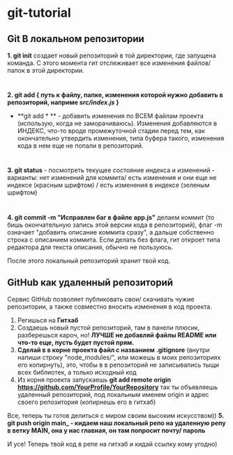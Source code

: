 # git-tutorial

## Git В локальном репозитории

**1. git init**
  создает новый репозиторий в той директории, где запущена команда. С этого момента гит отслеживает все изменения файлов/ папок в этой директории.
#
**2. git add { путь к файлу, папке, изменения которой нужно добавить в репозиторий, наприме _src/index.js_ }**
*  **git add * ** - добавить изменения по ВСЕМ файлам проекта (использую, когда не заморачиваюсь). Изменения добавляются в ИНДЕКС, что-то вроде промежуточной стадии перед тем, как окончательно утвердить изменения, типа буфера такого, изменения кода в нем еще не попали в репозиторий.
#
**3. git status** - посмотреть текущее состояние индекса и изменений - варианты: нет изменений для коммита/ есть изменения и они еще не индексе (красным шрифтом) / есть изменения в индексе (зеленым шрифтом)
# 
**4. git commit -m "Исправлен баг в файле app.js"**
  делаем коммит (то бишь окончательную запись этой версии кода в репозиторий), флаг -m означает "добавить описание коммита сразу", а дальше собственно строка с описанием коммита. Если делать без флага, гит откроет типа редактора для текста описания, обычно не пользуюсь.
  
  После этого локальный репозиторий хранит твой код.
  
## GitHub как удаленный репозиторий
Сервис GitHub позволяет публиковать свои/ скачивать чужие репозитории, а также совместно вносить изменения в код проекта.
1. Регишься на **Гитхаб**
2. Создаешь новый пустой репозиторий, там в панели плюсик, разберешься кароч, но! **ЛУЧШЕ не добавляй файлы README или что-то еще, пусть будет пустой прям.**
3. **Сделай в в корне проекта файл c названием .gitignore** (внутри напиши строку "node_modules/", или можешь в моих репозиториях его копирнуть), это, чтобы в в репозиторий не записывались тыщи всех библиотек, а только исходный код
4. Из корня проекта запускаешь 
  **git add remote origin https://github.com/YourProfile/YourRepository**
  так ты объявляешь удаленный репозиторий, под локальным именем origin и адрес своего репозитория (копирнешь его в гитхаб)
  
  Все, теперь ты готов делиться с миром своим высоким искусством))
  **5. git push origin main_ - кидаем наш локальный репо на удаленную репу в ветку MAIN, она у нас главная, он там попросит почту/ пароль**
  
  И усе! Теперь твой код в репе на гитхаб и кидай ссылку кому угодно)


  
  
  
